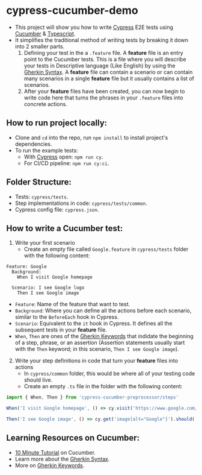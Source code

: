 # cypress-cucumber-demo

- This project will show you how to write [Cypress](https://www.cypress.io/) E2E tests using [Cucumber](https://cucumber.io/) & [Typescript](https://www.typescriptlang.org/).
- It simplifies the traditional method of writing tests by breaking it down into 2 smaller parts.
  1. Defining your test in the a `.feature` file. A **feature** file is an entry point to the Cucumber tests. This is a file where you will describe your tests in Descriptive language (Like English) by using the [Gherkin Syntax](https://cucumber.io/docs/gherkin/). A **feature** file can contain a scenario or can contain many scenarios in a single **feature** file but it usually contains a list of scenarios.
  2. After your **feature** files have been created, you can now begin to write code here that turns the phrases in your `.feature` files into concrete actions.

## How to run project locally:

- Clone and `cd` into the repo, run `npm install` to install project's dependencies.
- To run the example tests:
  - With [Cypress](https://www.cypress.io/) open: `npm run cy`.
  - For CI/CD pipeline: `npm run cy:ci`.

## Folder Structure:

- Tests: `cypress/tests`.
- Step implementations in code: `cypress/tests/common`.
- Cypress config file: `cypress.json`.

## How to write a Cucumber test:

1. Write your first scenario
   - Create an empty file called `Google.feature` in `cypress/tests` folder with the following content:

```feature
Feature: Google
  Background:
    When I visit Google homepage

  Scenario: I see Google logo
    Then I see Google image
```

- `Feature`: Name of the feature that want to test.
- `Background`: Where you can define all the actions before each scenario, similar to the `BeforeEach` hook in Cypress.
- `Scenario`: Equivalent to the `it` hook in Cypress. It defines all the subsequent tests in your **feature** file.
- `When`, `Then` are ones of the [Gherkin Keywords](https://cucumber.io/docs/gherkin/reference/#keywords) that indidate the beginning of a step, phrase, or an assertion (Assertion statements usually start with the `Then` keyword; in this scenario, `Then I see Google image`).

2. Write your step definitions in code that turn your **feature** files into actions
   - In `cypress/common` folder, this would be where all of your testing code should live.
   - Create an empty `.ts` file in the folder with the following content:

```typescript
import { When, Then } from 'cypress-cucumber-preprocessor/steps'

When('I visit Google homepage', () => cy.visit('https://www.google.com/'))

Then('I see Google image', () => cy.get('image[alt="Google"]').should('be.visible'))
```

## Learning Resources on Cucumber:

- [10 Minute Tutorial](https://cucumber.io/docs/guides/10-minute-tutorial/) on Cucumber.
- Learn more about the [Gherkin Syntax](https://cucumber.io/docs/gherkin/reference/).
- More on [Gherkin Keywords](https://cucumber.io/docs/gherkin/reference/#keywords).
